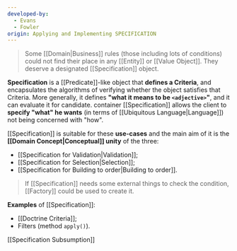 ```yaml
---
developed-by:
  - Evans
  - Fowler
origin: Applying and Implementing SPECIFICATION
---
```

> Some [[Domain|Business]] rules (those including lots of conditions) could not find their place in any [[Entity]] or [[Value Object]]. They deserve a designated [[Specification]] object.

**Specification** is a [[Predicate]]-like object that **defines a Criteria**, and encapsulates the algorithms of verifying whether the object satisfies that Criteria. More generally, it defines **"what it means to be `<adjective>`"**, and it can evaluate it for candidate.
container
[[Specification]] allows the client to **specify "what" he wants** (in terms of [[Ubiquitous Language|Language]]) not being concerned with "how".

[[Specification]] is suitable for these **use-cases** and the main aim of it is the **[[Domain Concept|Conceptual]] unity** of the three:
- [[Specification for Validation|Validation]];
- [[Specification for Selection|Selection]];
- [[Specification for Building to order|Building to order]].

> If [[Specification]] needs some external things to check the condition, [[Factory]] could be used to create it.

**Examples** of [[Specification]]:
- [[Doctrine Criteria]];
- Filters (method `apply()`).

[[Specification Subsumption]]